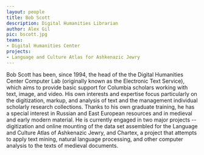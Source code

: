 ```yaml
---
layout: people
title: Bob Scott
description: Digital Humanities Librarian
author: Alex Gil
pic: bscott.jpg
teams:
- Digital Humanities Center
projects:
- Language and Culture Atlas for Ashkenazic Jewry
---
```


Bob Scott has been, since 1994, the head of the the Digital Humanities Center Computer Lab (originally known as the Electronic Text Service), which aims to provide basic support for Columbia scholars working with text, image, and video.  His own interests and expertise focus particularly on the digitization, markup, and analysis of text and the management individual scholarly research collections.  Thanks to his own graduate training, he has a special interest in Russian and East European resources and in medieval and early modern material.  He is currently engaged in two major projects -- digitization and online mounting of the data set assembled for the Language and Culture Atlas of Ashkenazic Jewry, and Chartex, a project that attempts to apply text mining, natural language processing, and other computer analysis to the texts of medieval documents.